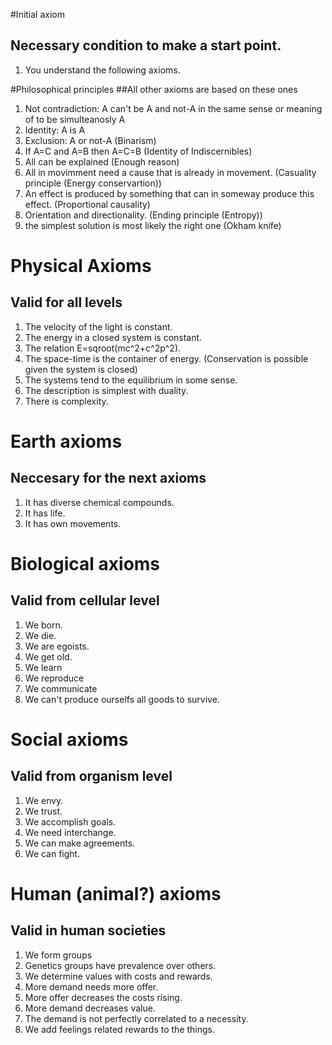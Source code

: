 #Initial axiom
## Necessary condition to make a start point.
1. You understand the following axioms.


#Philosophical principles
##All other axioms are based on these ones
1. Not contradiction: A can't be A and not-A in the same sense or meaning of to be simulteanosly A 
2. Identity: A is A
3. Exclusion: A or not-A (Binarism)
4. If A=C and A=B then A=C=B (Identity of Indiscernibles)
5. All can be explained (Enough reason)
6. All in movimment need a cause that is already in movement. (Casuality principle (Energy conservartion))
8. An effect is produced by something that can in someway produce this effect. (Proportional causality)
7. Orientation and directionality. (Ending principle (Entropy))
8. the simplest solution is most likely the right one (Okham knife)


# Physical Axioms
## Valid for all levels
1. The velocity of the light is constant.
2. The energy in a closed system is constant.
3. The relation E=sqroot(mc^2+c^2p^2).
4. The space-time is the container of energy. (Conservation is possible given the system is closed)
5. The systems tend to the equilibrium in some sense.
6. The description is simplest with duality.
7. There is complexity. 
 
# Earth axioms
## Neccesary for the next axioms
1. It has diverse chemical compounds.
2. It has life.
3. It has own movements.

# Biological axioms 
## Valid from cellular level
1. We born.
2. We die.
3. We are egoists.
4. We get old.
5. We learn
6. We reproduce
7. We communicate
8. We can't produce ourselfs all goods to survive.

# Social axioms
## Valid from organism level
1. We envy.
2. We trust.
3. We accomplish goals.
4. We need interchange.
5. We can make agreements.
6. We can fight.


# Human (animal?) axioms
## Valid in human societies
1. We form groups
2. Genetics groups have prevalence over others.
3. We determine values with costs and rewards.
4. More demand needs more offer.
5. More offer decreases the costs rising. 
6. More demand decreases value.
7. The demand is not perfectly correlated to a necessity.
8. We add feelings related rewards to the things. 

